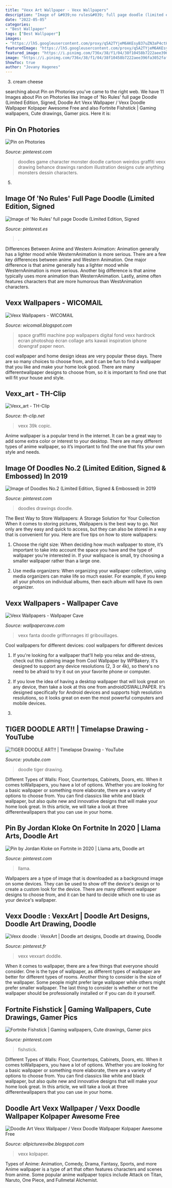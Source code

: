 ```yaml
---
title: "Vexx Art Wallpaper - Vexx Wallpapers"
description: "Image of &#039;no rules&#039; full page doodle (limited edition, signed"
date: "2022-05-05"
categories:
- "Best Wallpaper"
tags: ["Best Wallpaper"]
images:
- "https://lh5.googleusercontent.com/proxy/q5A2TYjeM6AKEsyB37uZN3aP4ctHpjGW7xH8doNQSRhR93sJY1ow5fIcp3ac69DhpFHk-26vag=w1200-h630-p-k-no-nu"
featuredImage: "https://lh5.googleusercontent.com/proxy/q5A2TYjeM6AKEsyB37uZN3aP4ctHpjGW7xH8doNQSRhR93sJY1ow5fIcp3ac69DhpFHk-26vag=w1200-h630-p-k-no-nu"
featured_image: "https://i.pinimg.com/736x/38/f1/04/38f10458b7222aee396fa3052faf2eca.jpg"
image: "https://i.pinimg.com/736x/38/f1/04/38f10458b7222aee396fa3052faf2eca.jpg"
ShowToc: true
author: "Jovany Hagenes"
---
```



3. cream cheese 

	

		
searching about Pin on Photories you've came to the right web. We have 11 Images about Pin on Photories like Image of &#039;No Rules&#039; full page Doodle (Limited Edition, Signed, Doodle Art Vexx Wallpaper / Vexx Doodle Wallpaper Kolpaper Awesome Free and also Fortnite Fishstick | Gaming wallpapers, Cute drawings, Gamer pics. Here it is:
		
    
## Pin On Photories

<img loading=lazy src="https://i.pinimg.com/736x/24/54/0b/24540bedeb76fcda54a93815a3d38191.jpg" onerror="this.onerror=null;this.src='https://tse1.mm.bing.net/th?id=OIP.hlWO8Lr_Y2AORX8DHJtFmAHaKD&amp;pid=15.1';" alt="Pin on Photories">

_Source: pinterest.com_

>doodles game character monster doodle cartoon weirdos graffiti vexx drawing behance drawings random illustration designs cute anything monsters dessin characters. 

	

5.

    
## Image Of &#039;No Rules&#039; Full Page Doodle (Limited Edition, Signed

<img loading=lazy src="https://i.pinimg.com/736x/a0/3f/1f/a03f1f3d87ce4334bbbaa237e12a1c6e.jpg" onerror="this.onerror=null;this.src='https://tse2.mm.bing.net/th?id=OIP.aZ9FGh5oglGJN_6MT-_LQwHaKe&amp;pid=15.1';" alt="Image of &#039;No Rules&#039; full page Doodle (Limited Edition, Signed">

_Source: pinterest.es_

>. 

	

Differences Between Anime and Western Animation: Animation generally has a lighter mood while WesternAnimation is more serious.
There are a few key differences between anime and Western Animation. One major difference is that anime generally has a lighter mood while WesternAnimation is more serious. Another big difference is that anime typically uses more animation than WesternAnimation. Lastly, anime often features characters that are more humorous than WestAnimation characters.

    
## Vexx Wallpapers - WICOMAIL

<img loading=lazy src="https://i.pinimg.com/originals/30/04/b3/3004b3987be141b229f83367cd6942c2.jpg" onerror="this.onerror=null;this.src='https://tse4.mm.bing.net/th?id=OIP.hCtfu3EyHaZLJE0YN16XogHaLw&amp;pid=15.1';" alt="Vexx Wallpapers - WICOMAIL">

_Source: wicomail.blogspot.com_

>space graffiti machine pop wallpapers digital fond vexx hardrock ecran photoshop écran collage arts kawaii inspiration iphone downgraf paper neon. 

	

cool wallpaper and home design ideas are very popular these days. There are so many choices to choose from, and it can be fun to find a wallpaper that you like and make your home look good. There are many differentwallpaper designs to choose from, so it is important to find one that will fit your house and style.

    
## Vexx_art - TH-Clip

<img loading=lazy src="https://img.youtube.com/vi/EOwhfI14hPQ/mqdefault.jpg" onerror="this.onerror=null;this.src='https://tse3.mm.bing.net/th?id=OIP.Z86Q2g2WLslNe2JtxaWetwAAAA&amp;pid=15.1';" alt="Vexx_art - TH-Clip">

_Source: th-clip.net_

>vexx 39k copic. 

	

Anime wallpaper is a popular trend in the internet. It can be a great way to add some extra color or interest to your desktop. There are many different types of anime wallpaper, so it’s important to find the one that fits your own style and needs.

    
## Image Of Doodles No.2 (Limited Edition, Signed &amp; Embossed) In 2019

<img loading=lazy src="https://i.pinimg.com/736x/d8/97/d5/d897d57ef7f40b7dfd16a61f72f6d7c7--doodles.jpg" onerror="this.onerror=null;this.src='https://tse4.mm.bing.net/th?id=OIP.Zfiem5uMIy6YIa6hJuF60gHaKe&amp;pid=15.1';" alt="Image of Doodles No.2 (Limited Edition, Signed &amp; Embossed) in 2019">

_Source: pinterest.com_

>doodles drawings doodle. 

	

The Best Way to Store Wallpapers: A Storage Solution for Your Collection
When it comes to storing pictures, Wallpapers is the best way to go. Not only are they easy and quick to access, but they can also be stored in a way that is convenient for you. Here are five tips on how to store wallpapers:
1) Choose the right size: When deciding how much wallpaper to store, it’s important to take into account the space you have and the type of wallpaper you’re interested in. If your wallspace is small, try choosing a smaller wallpaper rather than a large one.

2) Use media organizers: When organizing your wallpaper collection, using media organizers can make life so much easier. For example, if you keep all your photos on individual albums, then each album will have its own organizer.

    
## Vexx Wallpapers - Wallpaper Cave

<img loading=lazy src="https://wallpapercave.com/wp/wp5172991.jpg" onerror="this.onerror=null;this.src='https://tse2.mm.bing.net/th?id=OIP.m7bnA3GBmMyZV-vc30cJEgHaEK&amp;pid=15.1';" alt="Vexx Wallpapers - Wallpaper Cave">

_Source: wallpapercave.com_

>vexx fanta doodle griffonnages itl gribouillages. 

	

Cool wallpapers for different devices:
cool wallpapers for different devices 

1. If you're looking for a wallpaper that'll help you relax and de-stress, check out this calming image from Cool Wallpaper by WPBakery. It's designed to support any device resolutions (2, 3 or 4k), so there's no need to be afraid to try it out on your favorite phone or computer.

2. If you love the idea of having a desktop wallpaper that will look great on any device, then take a look at this one from androidOSWALLPAPER. It's designed specifically for Android devices and supports high resolution resolutions, so it looks great on even the most powerful computers and mobile devices.

3.

    
## TIGER DOODLE ART!! | Timelapse Drawing - YouTube

<img loading=lazy src="https://i.ytimg.com/vi/hKFhEWAWyxI/maxresdefault.jpg" onerror="this.onerror=null;this.src='https://tse1.mm.bing.net/th?id=OIP.zeIIvrl-4udQj8hD3iPxwAHaEK&amp;pid=15.1';" alt="TIGER DOODLE ART!! | Timelapse Drawing - YouTube">

_Source: youtube.com_

>doodle tiger drawing. 

	

Different Types of Walls: Floor, Countertops, Cabinets, Doors, etc.
When it comes toWallpapers, you have a lot of options. Whether you are looking for a basic wallpaper or something more elaborate, there are a variety of options to choose from. You can find classics like white and black wallpaper, but also quite new and innovative designs that will make your home look great. In this article, we will take a look at three differentwallpapers that you can use in your home.

    
## Pin By Jordan Kloke On Fortnite In 2020 | Llama Arts, Doodle Art

<img loading=lazy src="https://i.pinimg.com/736x/df/28/6e/df286ecce9d7d272e35bf5ff027e6847.jpg" onerror="this.onerror=null;this.src='https://tse2.mm.bing.net/th?id=OIP.LT4hvElLAuueYK-77nVULQHaKe&amp;pid=15.1';" alt="Pin by Jordan Kloke on Fortnite in 2020 | Llama arts, Doodle art">

_Source: pinterest.com_

>llama. 

	

Wallpapers are a type of image that is downloaded as a background image on some devices. They can be used to show off the device's design or to create a custom look for the device. There are many different wallpaper designs to choose from, and it can be hard to decide which one to use as your device's wallpaper.

    
## Vexx Doodle : VexxArt | Doodle Art Designs, Doodle Art Drawing, Doodle

<img loading=lazy src="https://i.pinimg.com/736x/44/2c/fa/442cfa77c182ece24ee1f7584de60d44.jpg" onerror="this.onerror=null;this.src='https://tse2.mm.bing.net/th?id=OIP.swG0ExNEI6e-8JQ6mm_aegHaJ4&amp;pid=15.1';" alt="Vexx doodle : VexxArt | Doodle art designs, Doodle art drawing, Doodle">

_Source: pinterest.fr_

>vexx vexxart doddle. 

	

When it comes to wallpaper, there are a few things that everyone should consider. One is the type of wallpaper, as different types of wallpaper are better for different types of rooms. Another thing to consider is the size of the wallpaper. Some people might prefer large wallpaper while others might prefer smaller wallpaper. The last thing to consider is whether or not the wallpaper should be professionally installed or if you can do it yourself.

    
## Fortnite Fishstick | Gaming Wallpapers, Cute Drawings, Gamer Pics

<img loading=lazy src="https://i.pinimg.com/736x/38/f1/04/38f10458b7222aee396fa3052faf2eca.jpg" onerror="this.onerror=null;this.src='https://tse2.mm.bing.net/th?id=OIP.8v-8i6H4JLJey42SaBbhoAHaHs&amp;pid=15.1';" alt="Fortnite Fishstick | Gaming wallpapers, Cute drawings, Gamer pics">

_Source: pinterest.com_

>fishstick. 

	

Different Types of Walls: Floor, Countertops, Cabinets, Doors, etc.
When it comes toWallpapers, you have a lot of options. Whether you are looking for a basic wallpaper or something more elaborate, there are a variety of options to choose from. You can find classics like white and black wallpaper, but also quite new and innovative designs that will make your home look great. In this article, we will take a look at three differentwallpapers that you can use in your home.

    
## Doodle Art Vexx Wallpaper / Vexx Doodle Wallpaper Kolpaper Awesome Free

<img loading=lazy src="https://lh5.googleusercontent.com/proxy/q5A2TYjeM6AKEsyB37uZN3aP4ctHpjGW7xH8doNQSRhR93sJY1ow5fIcp3ac69DhpFHk-26vag=w1200-h630-p-k-no-nu" onerror="this.onerror=null;this.src='https://tse1.mm.bing.net/th?id=OIP.vHlY1BJM8PXH7uvi4XATegHaD4&amp;pid=15.1';" alt="Doodle Art Vexx Wallpaper / Vexx Doodle Wallpaper Kolpaper Awesome Free">

_Source: allpicturesvibe.blogspot.com_

>vexx kolpaper. 

	

Types of Anime: Animation, Comedy, Drama, Fantasy, Sports, and more
Anime wallpaper is a type of art that often features characters and scenes from anime. Some popular anime wallpaper topics include Attack on Titan, Naruto, One Piece, and Fullmetal Alchemist.

